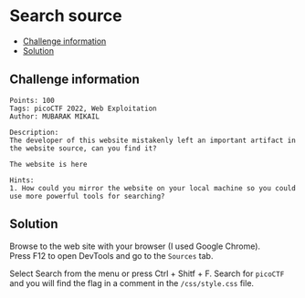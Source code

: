 # Search source

- [Challenge information](#challenge-information)
- [Solution](#solution)

## Challenge information
```
Points: 100
Tags: picoCTF 2022, Web Exploitation
Author: MUBARAK MIKAIL

Description:
The developer of this website mistakenly left an important artifact in the website source, can you find it?

The website is here

Hints:
1. How could you mirror the website on your local machine so you could use more powerful tools for searching?
```

## Solution

Browse to the web site with your browser (I used Google Chrome).  
Press F12 to open DevTools and go to the `Sources` tab.

Select Search from the menu or press Ctrl + Shitf + F.
Search for `picoCTF` and you will find the flag in a comment in the `/css/style.css` file.
